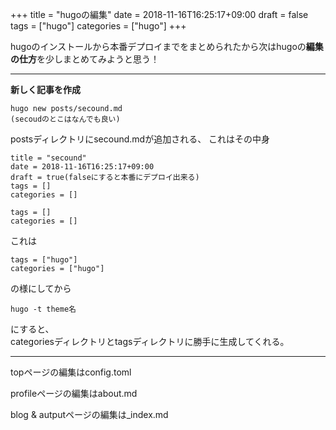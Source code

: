 +++
title = "hugoの編集"
date = 2018-11-16T16:25:17+09:00
draft = false
tags = ["hugo"]
categories = ["hugo"]
+++

hugoのインストールから本番デプロイまでをまとめられたから次はhugoの**編集の仕方**を少しまとめてみようと思う！
***
**新しく記事を作成**
```
hugo new posts/secound.md
(secoudのとこはなんでも良い)
```
postsディレクトリにsecound.mdが追加される、
これはその中身
```
title = "secound"
date = 2018-11-16T16:25:17+09:00
draft = true(falseにすると本番にデプロイ出来る)
tags = []
categories = []
```
```
tags = []
categories = []
```
これは
```
tags = ["hugo"]
categories = ["hugo"]
```
の様にしてから
```
hugo -t theme名
```
にすると、<br>categoriesディレクトリとtagsディレクトリに勝手に生成してくれる。
***
topページの編集はconfig.toml

profileページの編集はabout.md

blog & autputページの編集は_index.md
